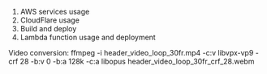 1. AWS services usage
2. CloudFlare usage
3. Build and deploy
4. Lambda function usage and deployment

Video conversion:
ffmpeg -i header_video_loop_30fr.mp4 -c:v libvpx-vp9 -crf 28 -b:v 0 -b:a 128k -c:a libopus header_video_loop_30fr_crf_28.webm